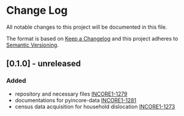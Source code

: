 # Change Log

All notable changes to this project will be documented in this file.

The format is based on [Keep a Changelog](http://keepachangelog.com/)
and this project adheres to [Semantic Versioning](http://semver.org/).

## [0.1.0] - unreleased
### Added
- repository and necessary files [INCORE1-1279](https://opensource.ncsa.illinois.edu/jira/browse/INCORE1-1279)
- documentations for pyincore-data [INCORE1-1281](https://opensource.ncsa.illinois.edu/jira/browse/INCORE1-1281)
- census data acquisition for household dislocation [INCORE1-1273](https://opensource.ncsa.illinois.edu/jira/browse/INCORE1-1273)
